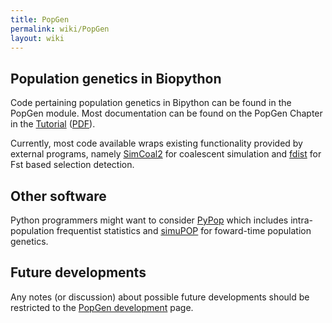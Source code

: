 ```yaml
---
title: PopGen
permalink: wiki/PopGen
layout: wiki
---
```


Population genetics in Biopython
--------------------------------

Code pertaining population genetics in Bipython can be found in the
PopGen module. Most documentation can be found on the PopGen Chapter in
the [Tutorial](http://biopython.org/DIST/docs/tutorial/Tutorial.html)
([PDF](http://biopython.org/DIST/docs/tutorial/Tutorial.pdf)).

Currently, most code available wraps existing functionality provided by
external programs, namely
[SimCoal2](http://cmpg.unibe.ch/software/simcoal2/) for coalescent
simulation and [fdist](http://www.rubic.rdg.ac.uk/~mab/software.html)
for Fst based selection detection.

Other software
--------------

Python programmers might want to consider [PyPop](http://pypop.org)
which includes intra-population frequentist statistics and
[simuPOP](http://simupop.sourceforge.net/) for foward-time population
genetics.

Future developments
-------------------

Any notes (or discussion) about possible future developments should be
restricted to the [PopGen development](PopGen_dev "wikilink") page.

